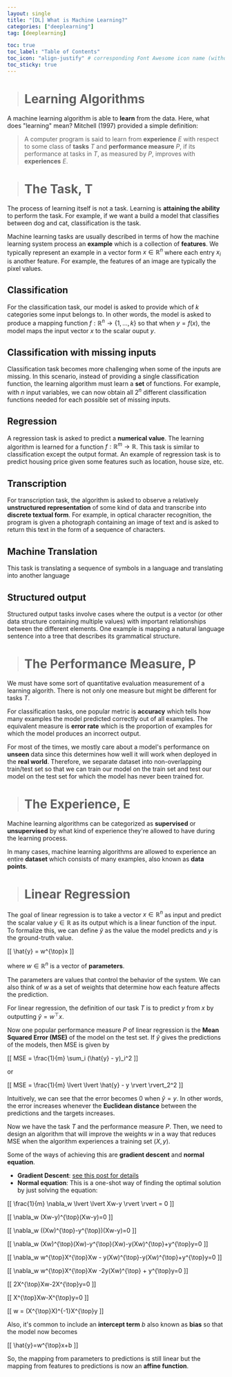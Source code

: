 ```yaml
---
layout: single
title: "[DL] What is Machine Learning?"
categories: ["deeplearning"]
tag: [deeplearning]

toc: true
toc_label: "Table of Contents"
toc_icon: "align-justify" # corresponding Font Awesome icon name (without fa prefix)
toc_sticky: true
---
```


> # Learning Algorithms

A machine learning algorithm is able to **learn** from the data. Here, what does "learning" mean? Mitchell (1997) provided a simple definition:

> A computer program is said to learn from **experience** $E$ with respect to some class of **tasks** $T$ and **performance measure** $P$, if its performance at tasks in $T$, as measured by $P$, improves with **experiences** $E$.

> # The Task, T

The process of learning itself is not a task. Learning is **attaining the ability** to perform the task. For example, if we want a build a model that classifies between dog and cat, classification is the task.

Machine learning tasks are usually described in terms of how the machine learning system process an **example** which is a collection of **features**. We typically represent an example in a vector form $x \in \mathbb{R}^n$ where each entry $x_i$ is another feature. For example, the features of an image are typically the pixel values.

## Classification

For the classification task, our model is asked to provide which of $k$ categories some input belongs to. In other words, the model is asked to produce a mapping function $f: \mathbb{R}^n \rightarrow \{1,...,k\}$ so that when $y=f(x)$, the model maps the input vector $x$ to the scalar ouput $y$.

## Classification with missing inputs

Classification task becomes more challenging when some of the inputs are missing. In this scenario, instead of providing a single classification function, the learning algorithm must learn a **set** of functions. For example, with $n$ input variables, we can now obtain all $2^n$ different classification functions needed for each possible set of missing inputs.

## Regression

A regression task is asked to predict a **numerical value**. The learning algorithm is learned for a function $f: \mathbb{R}^m \rightarrow \mathbb{R}$. This task is similar to classification except the output format. An example of regression task is to predict housing price given some features such as location, house size, etc.

## Transcription

For transcription task, the algorithm is asked to observe a relatively **unstructured representation** of some kind of data and transcribe into **discrete textual form**. For example, in optical character recognition, the program is given a photograph containing an image of text and is asked to return this text in the form of a sequence of characters.

## Machine Translation

This task is translating a sequence of symbols in a language and translating into another language

## Structured output

Structured output tasks involve cases where the output is a vector (or other data structure containing multiple values) with important relationships between the different elements. One example is mapping a natural language sentence into a tree that describes its grammatical structure.

> # The Performance Measure, P

We must have some sort of quantitative evaluation measurement of a learning algorith. There is not only one measure but might be different for tasks $T$.

For classification tasks, one popular metric is **accuracy** which tells how many examples the model predicted correctly out of all examples. The equivalent measure is **error rate** which is the proportion of examples for which the model produces an incorrect output.

For most of the times, we mostly care about a model's performance on **unseen** data since this determines how well it will work when deployed in the **real world**. Therefore, we separate dataset into non-overlapping train/test set so that we can train our model on the train set and test our model on the test set for which the model has never been trained for.

> # The Experience, E

Machine learning algorithms can be categorized as **supervised** or **unsupervised** by what kind of experience they're allowed to have during the learning process.

In many cases, machine learning algorithms are allowed to experience an entire **dataset** which consists of many examples, also known as **data points**.

> # Linear Regression

The goal of linear regression is to take a vector $x \in \mathbb{R}^n$ as input and predict the scalar value $y \in \mathbb{R}$ as its output which is a linear function of the input. To formalize this, we can define $\hat{y}$ as the value the model predicts and $y$ is the ground-truth value.

\[[ \hat{y} = w^{\top}x \]]

where $w \in \mathbb{R}^n$ is a vector of **parameters**.

The parameters are values that control the behavior of the system. We can also think of $w$ as a set of weights that determine how each feature affects the prediction.

For linear regression, the definition of our task $T$ is to predict $y$ from $x$ by outputting $\hat{y}=w^{\top}x$.

Now one popular performance measure $P$ of linear regression is the **Mean Squared Error (MSE)** of the model on the test set. If $\hat{y}$ gives the predictions of the models, then MSE is given by

\[[ MSE = \frac{1}{m} \sum_i (\hat{y} - y)_i^2 \]]

or

\[[ MSE = \frac{1}{m} \lvert \lvert \hat{y} - y \rvert \rvert_2^2 \]]

Intuitively, we can see that the error becomes $0$ when $\hat{y}=y$. In other words, the error increases whenever the **Euclidean distance** between the predictions and the targets increases.

Now we have the task $T$ and the performance measure $P$. Then, we need to design an algorithm that will improve the weights $w$ in a way that reduces MSE when the algorithm experiences a training set $(X, y)$.

Some of the ways of achieving this are **gradient descent** and **normal equation**.

- **Gradient Descent**: [see this post for details](https://jasonlee-cp.github.io/deeplearning/4_2_gradient_descent/)
- **Normal equation**: This is a one-shot way of finding the optimal solution by just solving the equation:

\[[ \frac{1}{m} \nabla_w \lvert \lvert Xw-y \rvert \rvert = 0 \]]

\[[ \nabla_w (Xw-y)^{\top}(Xw-y)=0 \]]

\[[ \nabla_w ((Xw)^{\top}-y^{\top})(Xw-y)=0 \]]

\[[ \nabla_w (Xw)^{\top}(Xw)-y^{\top}(Xw)-y(Xw)^{\top}+y^{\top}y=0 \]]

\[[ \nabla_w w^{\top}X^{\top}Xw - y(Xw)^{\top}-y(Xw)^{\top}+y^{\top}y=0 \]]

\[[ \nabla_w w^{\top}X^{\top}Xw -2y(Xw)^{\top} + y^{\top}y=0 \]]

\[[ 2X^{\top}Xw-2X^{\top}y=0 \]]

\[[ X^{\top}Xw-X^{\top}y=0 \]]

\[[ w = (X^{\top}X)^{-1}X^{\top}y \]]

Also, it's common to include an **intercept term** $b$ also known as **bias** so that the model now becomes

\[[ \hat{y}=w^{\top}x+b \]]

So, the mapping from parameters to predictions is still linear but the mapping from features to predictions is now an **affine function**.
